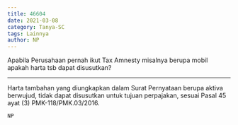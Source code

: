 ```yaml
---
title: 46604
date: 2021-03-08
category: Tanya-SC
tags: Lainnya
author: NP
---
```


Apabila Perusahaan pernah ikut Tax Amnesty misalnya berupa mobil apakah harta tsb dapat disusutkan?

---

Harta tambahan yang diungkapkan dalam Surat Pernyataan berupa aktiva berwujud, tidak dapat disusutkan untuk tujuan perpajakan, sesuai Pasal 45 ayat (3) PMK-118/PMK.03/2016.

`NP`

